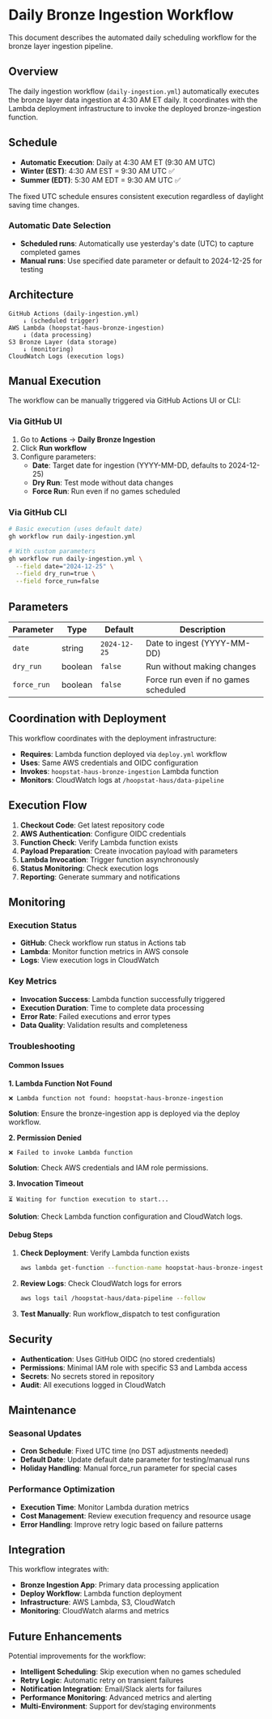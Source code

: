 # Daily Bronze Ingestion Workflow

This document describes the automated daily scheduling workflow for the bronze layer ingestion pipeline.

## Overview

The daily ingestion workflow (`daily-ingestion.yml`) automatically executes the bronze layer data ingestion at 4:30 AM ET daily. It coordinates with the Lambda deployment infrastructure to invoke the deployed bronze-ingestion function.

## Schedule

- **Automatic Execution**: Daily at 4:30 AM ET (9:30 AM UTC)
- **Winter (EST)**: 4:30 AM EST = 9:30 AM UTC ✅
- **Summer (EDT)**: 5:30 AM EDT = 9:30 AM UTC ✅

The fixed UTC schedule ensures consistent execution regardless of daylight saving time changes.

### Automatic Date Selection

- **Scheduled runs**: Automatically use yesterday's date (UTC) to capture completed games
- **Manual runs**: Use specified date parameter or default to 2024-12-25 for testing

## Architecture

```
GitHub Actions (daily-ingestion.yml)
    ↓ (scheduled trigger)
AWS Lambda (hoopstat-haus-bronze-ingestion)
    ↓ (data processing)
S3 Bronze Layer (data storage)
    ↓ (monitoring)
CloudWatch Logs (execution logs)
```

## Manual Execution

The workflow can be manually triggered via GitHub Actions UI or CLI:

### Via GitHub UI
1. Go to **Actions** → **Daily Bronze Ingestion**
2. Click **Run workflow**
3. Configure parameters:
   - **Date**: Target date for ingestion (YYYY-MM-DD, defaults to 2024-12-25)
   - **Dry Run**: Test mode without data changes
   - **Force Run**: Run even if no games scheduled

### Via GitHub CLI
```bash
# Basic execution (uses default date)
gh workflow run daily-ingestion.yml

# With custom parameters
gh workflow run daily-ingestion.yml \
  --field date="2024-12-25" \
  --field dry_run=true \
  --field force_run=false
```

## Parameters

| Parameter | Type | Default | Description |
|-----------|------|---------|-------------|
| `date` | string | `2024-12-25` | Date to ingest (YYYY-MM-DD) |
| `dry_run` | boolean | `false` | Run without making changes |
| `force_run` | boolean | `false` | Force run even if no games scheduled |

## Coordination with Deployment

This workflow coordinates with the deployment infrastructure:

- **Requires**: Lambda function deployed via `deploy.yml` workflow
- **Uses**: Same AWS credentials and OIDC configuration
- **Invokes**: `hoopstat-haus-bronze-ingestion` Lambda function
- **Monitors**: CloudWatch logs at `/hoopstat-haus/data-pipeline`

## Execution Flow

1. **Checkout Code**: Get latest repository code
2. **AWS Authentication**: Configure OIDC credentials
3. **Function Check**: Verify Lambda function exists
4. **Payload Preparation**: Create invocation payload with parameters
5. **Lambda Invocation**: Trigger function asynchronously
6. **Status Monitoring**: Check execution logs
7. **Reporting**: Generate summary and notifications

## Monitoring

### Execution Status
- **GitHub**: Check workflow run status in Actions tab
- **Lambda**: Monitor function metrics in AWS console
- **Logs**: View execution logs in CloudWatch

### Key Metrics
- **Invocation Success**: Lambda function successfully triggered
- **Execution Duration**: Time to complete data processing
- **Error Rate**: Failed executions and error types
- **Data Quality**: Validation results and completeness

### Troubleshooting

#### Common Issues

**1. Lambda Function Not Found**
```
❌ Lambda function not found: hoopstat-haus-bronze-ingestion
```
**Solution**: Ensure the bronze-ingestion app is deployed via the deploy workflow.

**2. Permission Denied**
```
❌ Failed to invoke Lambda function
```
**Solution**: Check AWS credentials and IAM role permissions.

**3. Invocation Timeout**
```
⏳ Waiting for function execution to start...
```
**Solution**: Check Lambda function configuration and CloudWatch logs.

#### Debug Steps

1. **Check Deployment**: Verify Lambda function exists
   ```bash
   aws lambda get-function --function-name hoopstat-haus-bronze-ingestion
   ```

2. **Review Logs**: Check CloudWatch logs for errors
   ```bash
   aws logs tail /hoopstat-haus/data-pipeline --follow
   ```

3. **Test Manually**: Run workflow_dispatch to test configuration

## Security

- **Authentication**: Uses GitHub OIDC (no stored credentials)
- **Permissions**: Minimal IAM role with specific S3 and Lambda access
- **Secrets**: No secrets stored in repository
- **Audit**: All executions logged in CloudWatch

## Maintenance

### Seasonal Updates
- **Cron Schedule**: Fixed UTC time (no DST adjustments needed)
- **Default Date**: Update default date parameter for testing/manual runs
- **Holiday Handling**: Manual force_run parameter for special cases

### Performance Optimization
- **Execution Time**: Monitor Lambda duration metrics
- **Cost Management**: Review execution frequency and resource usage
- **Error Handling**: Improve retry logic based on failure patterns

## Integration

This workflow integrates with:
- **Bronze Ingestion App**: Primary data processing application
- **Deploy Workflow**: Lambda function deployment
- **Infrastructure**: AWS Lambda, S3, CloudWatch
- **Monitoring**: CloudWatch alarms and metrics

## Future Enhancements

Potential improvements for the workflow:
- **Intelligent Scheduling**: Skip execution when no games scheduled
- **Retry Logic**: Automatic retry on transient failures
- **Notification Integration**: Email/Slack alerts for failures
- **Performance Monitoring**: Advanced metrics and alerting
- **Multi-Environment**: Support for dev/staging environments